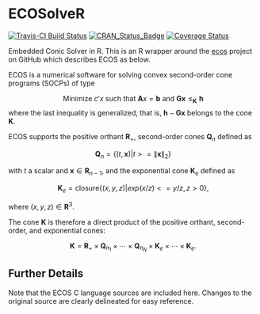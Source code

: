 
<!-- README.md is generated from README.Rmd. Please edit that file -->



# ECOSolveR

[![Travis-CI Build Status](https://travis-ci.org/bnaras/ECOSolveR.svg?branch=master)](https://travis-ci.org/bnaras/ECOSolveR)
[![CRAN_Status_Badge](https://www.r-pkg.org/badges/version/ECOSolveR)](https://cran.r-project.org/package=ECOSolveR)
[![Coverage Status](https://codecov.io/gh/bnaras/ECOSolveR/branch/master/graph/badge.svg)](https://codecov.io/gh/bnaras/ECOSolveR)

Embedded Conic Solver in R. This is an R wrapper around the
[ecos](https://github.com/embotech/ecos) project on GitHub which
describes ECOS as below.

ECOS is a numerical software for solving convex second-order cone programs (SOCPs) of type

$$
\mbox{Minimize } c'x \mbox{ such that } {\mathbf Ax} = {\mathbf b} \mbox{ and } {\mathbf G \mathbf x}\,\, \leq_{\mathbf K}\,\, {\mathbf h}
$$
where the last inequality is generalized, that is, ${\mathbf h}-\mathbf{Gx}$ belongs to
the cone ${\mathbf K}$.

ECOS supports the positive orthant ${\mathbf R}_+$, second-order cones
${\mathbf Q}_n$ defined as

$$
{\mathbf Q}_n = \bigl\{ (t,{\mathbf x}) | t >= \lVert{\mathbf x}\rVert_2 \bigr\}
$$

with $t$ a scalar and ${\mathbf x} \in {\mathbf R}_{n-1}$, and the exponential
cone ${\mathbf K}_e$ defined as

$$
\mathbf{K}_e = \mbox{closure} \bigl\{ (x,y,z) | exp(x/z) <= y/z, z>0 \bigr\},
$$

where  $(x,y,z) \in {\mathbf R}^3$.

The cone ${\mathbf K}$ is therefore a direct product of the positive orthant, second-order, and exponential cones:

$$
{\mathbf K} = {\mathbf R}_+ \times {\mathbf Q}_{n_1} \times \cdots \times {\mathbf Q}_{n_N} \times {\mathbf K}_e \times \cdots \times {\mathbf K}_e.
$$

## Further Details

Note that the ECOS C language sources are included here. Changes to
the original source are clearly delineated for easy reference.



